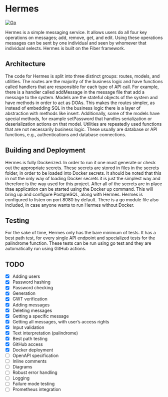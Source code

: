 # Hermes

[![Go](https://github.com/Daniel-W-Innes/hermes/actions/workflows/tests.yml/badge.svg?branch=main)](https://github.com/Daniel-W-Innes/hermes/actions/workflows/tests.yml)

Hermes is a simple messaging service. It allows users do all four key operations on messages; add, remove, get, and edit. Using these operations messages can be sent by one individual and seen by whomever that individual selects. Hermes is built on the Fiber framework.

## Architecture

The code for Hermes is split into three distinct groups: routes, models, and utilities. The routes are the majority of the business logic and have functions called handlers that are responsible for each type of API call. For example, there is a handler called addMessage in the message file that add a message to the system. Models are the stateful objects of the system and have methods in order to act as DOAs. This makes the routes simpler, as instead of embedding SQL in the business logic there is a layer of abstraction with methods like insert. Additionally, some of the models have special methods, for example setPassword that handles serialization or deserialization actions on that model. Utilities are repeatedly used functions that are not necessarily business logic. These usually are database or API functions, e.g., authentications and database connections.

## Building and Deployment

Hermes is fully Dockerized. In order to run it one must generate or check out the appropriate secrets. These secrets are stored in files in the secrets folder, in order to be loaded into Docker secrets. It should be noted that this in not the only way of loading Docker secrets it is just the simplest way and therefore is the way used for this project. After all of the secrets are in place thae application can be started using the Docker up command. This will bring up and configure PostgreSQL, along with Hermes. Hermes is configured to listen on port 8080 by default. There is a go module file also included, in case anyone wants to run Hermes without Docker.

## Testing

For the sake of time, Hermes only has the bare minimum of tests. It has a best path test, for every single API endpoint and specialized tests for the palindrome function. These tests can be run using go test and they are automatically run using GitHub actions.

## TODO

 - [x] Adding users
 - [x] Password hashing
 - [x] Password checking
 - [x] Generation
 - [x] GWT verification
 - [x] Adding messages
 - [x] Deleting messages
 - [x] Getting a specific message
 - [x] Getting all messages, with user’s access rights
 - [x] Input validation
 - [x] Text interpretation (palindrome)
 - [x] Best path testing
 - [x] GitHub access
 - [x] Docker deployment
 - [ ] OpenAPI specification
 - [ ] Inline comments
 - [ ] Diagrams
 - [ ] Robust error handling
 - [ ] Logging
 - [ ] Failure mode testing
 - [ ] Prometheus integration
